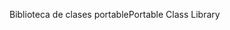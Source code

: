<span data-ttu-id="c85e2-101">Biblioteca de clases portable</span><span class="sxs-lookup"><span data-stu-id="c85e2-101">Portable Class Library</span></span>